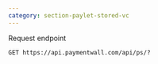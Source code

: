 ```yaml
---
category: section-paylet-stored-vc
---
```

Request endpoint

```
GET https://api.paymentwall.com/api/ps/?
```